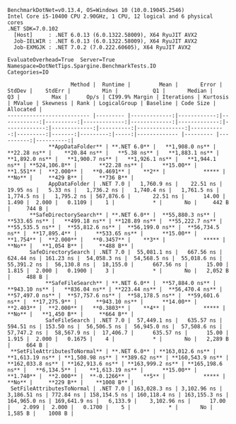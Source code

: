 
    BenchmarkDotNet=v0.13.4, OS=Windows 10 (10.0.19045.2546)
    Intel Core i5-10400 CPU 2.90GHz, 1 CPU, 12 logical and 6 physical cores
    .NET SDK=7.0.102
      [Host]     : .NET 6.0.13 (6.0.1322.58009), X64 RyuJIT AVX2
      Job-IELWIR : .NET 6.0.13 (6.0.1322.58009), X64 RyuJIT AVX2
      Job-EXMGJK : .NET 7.0.2 (7.0.222.60605), X64 RyuJIT AVX2

    EvaluateOverhead=True  Server=True  Namespace=DotNetTips.Spargine.BenchmarkTests.IO  
    Categories=IO  

                        Method |  Runtime |         Mean |       Error |      StdDev |    StdErr |          Min |           Q1 |       Median |           Q3 |          Max |      Op/s | CI99.9% Margin | Iterations | Kurtosis | MValue | Skewness | Rank | LogicalGroup | Baseline | Code Size | Allocated |
    -------------------------- |--------- |-------------:|------------:|------------:|----------:|-------------:|-------------:|-------------:|-------------:|-------------:|----------:|---------------:|-----------:|---------:|-------:|---------:|-----:|------------- |--------- |----------:|----------:|
                 **AppDataFolder** | **.NET 6.0** |   **1,908.0 ns** |    **22.28 ns** |    **20.84 ns** |   **5.38 ns** |   **1,883.1 ns** |   **1,892.0 ns** |   **1,900.7 ns** |   **1,926.1 ns** |   **1,944.1 ns** | **524,106.8** |       **22.28 ns** |      **15.00** |    **1.551** |  **2.000** |   **0.4691** |    **2** |            ***** |       **No** |     **429 B** |     **736 B** |
                 AppDataFolder | .NET 7.0 |   1,760.9 ns |    22.51 ns |    19.95 ns |   5.33 ns |   1,736.2 ns |   1,740.4 ns |   1,761.5 ns |   1,774.5 ns |   1,795.2 ns | 567,876.6 |       22.51 ns |      14.00 |    1.490 |  2.000 |   0.1109 |    1 |            * |       No |     442 B |     744 B |
           **SafeDirectorySearch** | **.NET 6.0** |  **55,880.3 ns** |   **533.65 ns** |   **499.18 ns** | **128.89 ns** |  **55,222.7 ns** |  **55,535.5 ns** |  **55,812.6 ns** |  **56,199.0 ns** |  **56,734.5 ns** |  **17,895.4** |      **533.65 ns** |      **15.00** |    **1.754** |  **2.000** |   **0.3457** |    **3** |            ***** |       **No** |   **1,054 B** |     **488 B** |
           SafeDirectorySearch | .NET 7.0 |  55,081.1 ns |   667.56 ns |   624.44 ns | 161.23 ns |  54,058.3 ns |  54,568.5 ns |  55,018.6 ns |  55,391.2 ns |  56,130.8 ns |  18,155.0 |      667.56 ns |      15.00 |    1.815 |  2.000 |   0.1900 |    3 |            * |       No |   2,052 B |     488 B |
                **SafeFileSearch** | **.NET 6.0** |  **57,884.0 ns** |   **943.10 ns** |   **836.04 ns** | **223.44 ns** |  **56,470.4 ns** |  **57,497.0 ns** |  **57,757.6 ns** |  **58,178.5 ns** |  **59,601.6 ns** |  **17,275.9** |      **943.10 ns** |      **14.00** |    **2.403** |  **2.000** |   **0.3803** |    **4** |            ***** |       **No** |   **1,450 B** |     **664 B** |
                SafeFileSearch | .NET 7.0 |  57,449.1 ns |   635.57 ns |   594.51 ns | 153.50 ns |  56,506.5 ns |  56,945.0 ns |  57,508.6 ns |  57,747.2 ns |  58,567.9 ns |  17,406.7 |      635.57 ns |      15.00 |    1.915 |  2.000 |   0.1675 |    4 |            * |       No |   2,289 B |     664 B |
     **SetFileAttributesToNormal** | **.NET 6.0** | **163,012.6 ns** | **1,613.19 ns** | **1,508.98 ns** | **389.62 ns** | **160,543.9 ns** | **162,033.8 ns** | **162,913.6 ns** | **163,999.2 ns** | **165,198.6 ns** |   **6,134.5** |    **1,613.19 ns** |      **15.00** |    **1.740** |  **2.000** |  **-0.1266** |    **5** |            ***** |       **No** |     **229 B** |    **1008 B** |
     SetFileAttributesToNormal | .NET 7.0 | 163,028.3 ns | 3,102.96 ns | 3,186.51 ns | 772.84 ns | 158,154.5 ns | 160,118.4 ns | 163,155.3 ns | 164,965.0 ns | 169,641.9 ns |   6,133.9 |    3,102.96 ns |      17.00 |    2.099 |  2.000 |   0.1700 |    5 |            * |       No |   1,585 B |    1008 B |
